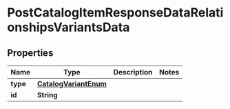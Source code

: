 # PostCatalogItemResponseDataRelationshipsVariantsData

## Properties
Name | Type | Description | Notes
------------ | ------------- | ------------- | -------------
**type** | [**CatalogVariantEnum**](CatalogVariantEnum.md) |  | 
**id** | **String** |  | 
